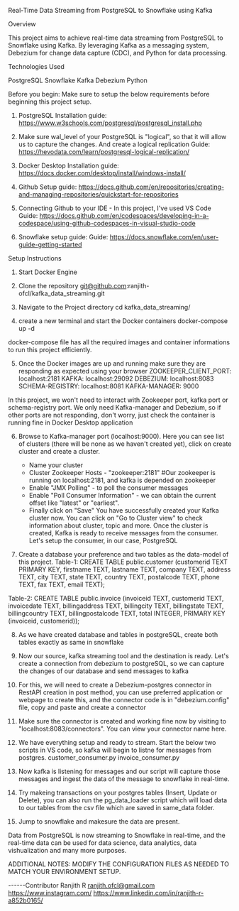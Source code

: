 

Real-Time Data Streaming from PostgreSQL to Snowflake using Kafka


Overview

This project aims to achieve real-time data streaming from PostgreSQL to Snowflake using Kafka. By leveraging Kafka as a messaging system, Debezium for change data capture (CDC), and Python for data processing.

Technologies Used

PostgreSQL
Snowflake
Kafka
Debezium
Python

Before you begin:
Make sure to setup the below requirements before beginning this project setup.

1. PostgreSQL 
Installation guide: https://www.w3schools.com/postgresql/postgresql_install.php

2. Make sure wal_level of your PostgreSQL is "logical", so that it will allow us to capture the changes. And create a logical replication
Guide: https://hevodata.com/learn/postgresql-logical-replication/

2. Docker Desktop 
Installation guide: https://docs.docker.com/desktop/install/windows-install/

3. Github
Setup guide: https://docs.github.com/en/repositories/creating-and-managing-repositories/quickstart-for-repositories

4. Connecting Github to your IDE - In this project, I've used VS Code
Guide: https://docs.github.com/en/codespaces/developing-in-a-codespace/using-github-codespaces-in-visual-studio-code

5. Snowflake setup guide:
Guide: https://docs.snowflake.com/en/user-guide-getting-started

Setup Instructions

1. Start Docker Engine

2. Clone the repository
git@github.com:ranjith-ofcl/kafka_data_streaming.git

3. Navigate to the Project directory
cd kafka_data_streaming/

4. create a new terminal and start the Docker containers
docker-compose up -d

docker-compose file has all the required images and container informations to run this project efficiently.

5. Once the Docker images are up and running make sure they are responding as expected using your browser
ZOOKEEPER_CLIENT_PORT: localhost:2181
KAFKA: localhost:29092
DEBEZIUM: localhost:8083
SCHEMA-REGISTRY: localhost:8081
KAFKA-MANAGER: 9000

In this project, we won't need to interact with Zookeeper port, kafka port or schema-registry port. We only need Kafka-manager and Debezium, so if other ports are not responding, don't worry, just check the container is running fine in Docker Desktop application

6. Browse to Kafka-manager port (localhost:9000). Here you can see list of clusters (there will be none as we haven't created yet), click on create cluster and create a cluster.
    * Name your cluster
    * Cluster Zookeeper Hosts - "zookeeper:2181" #Our zookeeper is running on localhost:2181, and kafka is depended on zookeeper
    * Enable "JMX Polling" - to poll the consumer messages
    * Enable "Poll Consumer Information" - we can obtain the current offset like "latest" or "earliest".
    * Finally click on "Save"
    You have successfully created your Kafka cluster now. You can click on "Go to Cluster view" to check information about cluster, topic and more.
    Once the cluster is created, Kafka is ready to receive messages from the consumer. Let's setup the consumer, in our case, PostgreSQL

7. Create a database your preference and two tables as the data-model of this project.
Table-1: CREATE TABLE public.customer (customerid TEXT PRIMARY KEY, firstname TEXT, lastname TEXT, company TEXT, address TEXT, city TEXT, state TEXT, country TEXT, postalcode TEXT, phone TEXT, fax TEXT, email TEXT);

Table-2: CREATE TABLE public.invoice (invoiceid TEXT, customerid TEXT, invoicedate TEXT, billingaddress TEXT, billingcity TEXT, billingstate TEXT, billingcountry TEXT, billingpostalcode TEXT, total INTEGER, PRIMARY KEY (invoiceid, customerid));

8. As we have created database and tables in postgreSQL, create both tables exactly as same in snowflake

9. Now our source, kafka streaming tool and the destination is ready. Let's create a connection from debezium to postgreSQL, so we can capture the changes of our database and send messages to kafka

10. For this, we will need to create a Debezium-postgres connector in RestAPI creation in post method, you can use preferred application or webpage to create this, and the connector code is in "debezium.config" file, copy and paste and create a connector

11. Make sure the connector is created and working fine now by visiting to "localhost:8083/connectors". You can view your connector name here.

12. We have everything setup and ready to stream. Start the below two scripts in VS code, so kafka will begin to listne for messages from postgres.
customer_consumer.py
invoice_consumer.py

13. Now kafka is listening for messages and our script will capture those messages and ingest the data of the message to snowflake in real-time.

14. Try makeing transactions on your postgres tables (Insert, Update or Delete), you can also run the pg_data_loader script which will load data to our tables from the csv file which are saved in same_data folder.

15. Jump to snowflake and makesure the data are present.

Data from PostgreSQL is now streaming to Snowflake in real-time, and the real-time data can be used for data science, data analytics, data vishualization and many more purposes.


ADDITIONAL NOTES: MODIFY THE CONFIGURATION FILES AS NEEDED TO MATCH YOUR ENVIRONMENT SETUP.


------Contributor
Ranjith R
ranjith.ofcl@gmail.com
https://www.instagram.com/
https://www.linkedin.com/in/ranjith-r-a852b0165/










